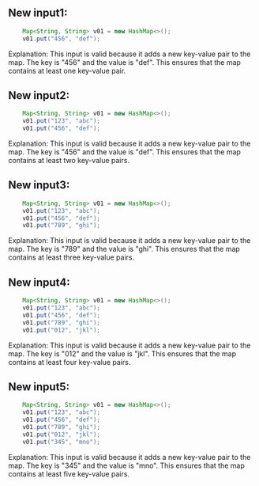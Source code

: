 ## New input1:
```java
    Map<String, String> v01 = new HashMap<>();
    v01.put("456", "def");
```
Explanation: This input is valid because it adds a new key-value pair to the map. The key is "456" and the value is "def". This ensures that the map contains at least one key-value pair.

## New input2:
```java
    Map<String, String> v01 = new HashMap<>();
    v01.put("123", "abc");
    v01.put("456", "def");
```
Explanation: This input is valid because it adds a new key-value pair to the map. The key is "456" and the value is "def". This ensures that the map contains at least two key-value pairs.

## New input3:
```java
    Map<String, String> v01 = new HashMap<>();
    v01.put("123", "abc");
    v01.put("456", "def");
    v01.put("789", "ghi");
```
Explanation: This input is valid because it adds a new key-value pair to the map. The key is "789" and the value is "ghi". This ensures that the map contains at least three key-value pairs.

## New input4:
```java
    Map<String, String> v01 = new HashMap<>();
    v01.put("123", "abc");
    v01.put("456", "def");
    v01.put("789", "ghi");
    v01.put("012", "jkl");
```
Explanation: This input is valid because it adds a new key-value pair to the map. The key is "012" and the value is "jkl". This ensures that the map contains at least four key-value pairs.

## New input5:
```java
    Map<String, String> v01 = new HashMap<>();
    v01.put("123", "abc");
    v01.put("456", "def");
    v01.put("789", "ghi");
    v01.put("012", "jkl");
    v01.put("345", "mno");
```
Explanation: This input is valid because it adds a new key-value pair to the map. The key is "345" and the value is "mno". This ensures that the map contains at least five key-value pairs.
